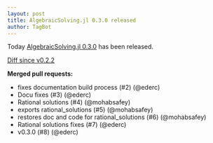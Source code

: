 ```yaml
---
layout: post
title: AlgebraicSolving.jl 0.3.0 released
author: TagBot
---
```


Today [AlgebraicSolving.jl 0.3.0](https://github.com/algebraic-solving/AlgebraicSolving.jl/releases/tag/v0.3.0) has
been released.

[Diff since v0.2.2](https://github.com/algebraic-solving/AlgebraicSolving.jl/compare/v0.2.2...v0.3.0)



**Merged pull requests:**
- fixes documentation build process (#2) (@ederc)
- Docu fixes (#3) (@ederc)
- Rational solutions (#4) (@mohabsafey)
- exports rational_solutions (#5) (@mohabsafey)
- restores doc and code for rational_solutions (#6) (@mohabsafey)
- Rational solutions fixes (#7) (@ederc)
- v0.3.0 (#8) (@ederc)

